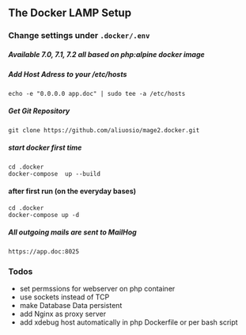 ## The Docker LAMP Setup

### Change settings under ```.docker/.env``` ###
##### Available 7.0, 7.1, 7.2 all based on php:alpine docker image

##### Add Host Adress to your /etc/hosts
    echo -e "0.0.0.0 app.doc" | sudo tee -a /etc/hosts

##### Get Git Repository
    git clone https://github.com/aliuosio/mage2.docker.git

##### start docker first time
    cd .docker
    docker-compose  up --build
    
#### after first run (on the everyday bases)
    cd .docker
    docker-compose up -d
    
##### All outgoing mails are sent to MailHog
    https://app.doc:8025

### Todos ###
- set permssions for webserver on php container
- use sockets instead of TCP
- make Database Data persistent
- add Nginx as proxy server
- add xdebug host automatically in php Dockerfile or per bash script